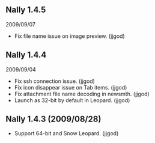 ## Nally 1.4.5
2009/09/07

* Fix file name issue on image preview. (jjgod)

## Nally 1.4.4
2009/09/04

* Fix ssh connection issue. (jjgod)
* Fix icon disappear issue on Tab items. (jjgod)
* Fix attachment file name decoding in newsmth. (jjgod)
* Launch as 32-bit by default in Leopard. (jjgod)

## Nally 1.4.3 (2009/08/28)

* Support 64-bit and Snow Leopard. (jjgod)

